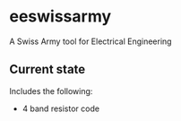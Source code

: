 eeswissarmy
===========

A Swiss Army tool for Electrical Engineering

Current state
-------------

Includes the following:
* 4 band resistor code
